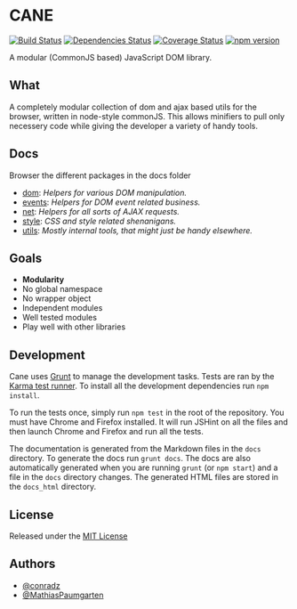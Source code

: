 CANE
====

[![Build Status](https://travis-ci.org/MathiasPaumgarten/cane.svg?branch=master)](https://travis-ci.org/MathiasPaumgarten/cane)
[![Dependencies Status](https://david-dm.org/MathiasPaumgarten/cane.svg)](https://david-dm.org/MathiasPaumgarten/cane)
[![Coverage Status](https://coveralls.io/repos/MathiasPaumgarten/cane/badge.svg?branch=master&service=github)](https://coveralls.io/github/MathiasPaumgarten/cane?branch=master)
[![npm version](https://badge.fury.io/js/cane.svg)](https://badge.fury.io/js/cane)

A modular (CommonJS based) JavaScript DOM library.


What
----

A completely modular collection of dom and ajax based utils for the browser,
written in node-style commonJS. This allows minifiers to pull only necessery
code while giving the developer a variety of handy tools.


Docs
----

Browser the different packages in the docs folder

* [dom](https://github.com/MathiasPaumgarten/cane/blob/master/docs/dom.md): _Helpers for various DOM manipulation._
* [events](https://github.com/MathiasPaumgarten/cane/blob/master/docs/events.md): _Helpers for DOM event related business._
* [net](https://github.com/MathiasPaumgarten/cane/blob/master/docs/net.md): _Helpers for all sorts of AJAX requests._
* [style](https://github.com/MathiasPaumgarten/cane/blob/master/docs/style.md): _CSS and style related shenanigans._
* [utils](https://github.com/MathiasPaumgarten/cane/blob/master/docs/utils.md): _Mostly internal tools, that might just be handy elsewhere._


Goals
-----

* __Modularity__
* No global namespace
* No wrapper object
* Independent modules
* Well tested modules
* Play well with other libraries


Development
-----------

Cane uses [Grunt](http://gruntjs.com/) to manage the development tasks. Tests
are ran by the [Karma test runner](http://karma-runner.github.io/). To install
all the development dependencies run `npm install`.

To run the tests once, simply run `npm test` in the root of the repository. You
must have Chrome and Firefox installed. It will run JSHint on all the files and
then launch Chrome and Firefox and run all the tests.

The documentation is generated from the Markdown files in the `docs` directory.
To generate the docs run `grunt docs`. The docs are also automatically generated
when you are running `grunt` (or `npm start`) and a file in the `docs` directory
changes. The generated HTML files are stored in the `docs_html` directory.


License
-------

Released under the [MIT License](http://opensource.org/licenses/MIT)


Authors
-------

* [@conradz](https://github.com/conradz)
* [@MathiasPaumgarten](https://github.com/MathiasPaumgarten)
